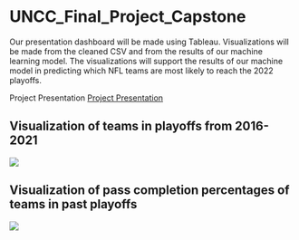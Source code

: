 # UNCC_Final_Project_Capstone

Our presentation dashboard will be made using Tableau. Visualizations will be made from the cleaned CSV and from the results of our machine learning model. The visualizations will support the results of our machine model in predicting which NFL teams are most likely to reach the 2022 playoffs.

<p>Project Presentation <a href="https://docs.google.com/presentation/d/1YjcV5z18TtbCK9gWFY45iId4PvADQ2BqwUIsLW-rMa0/edit?usp=sharing">Project Presentation</a></p>


## Visualization of teams in playoffs from 2016-2021
<div class='tableauPlaceholder' id='viz1660861255845' style='position: relative'><noscript><a href='#'><img alt=' ' src='https:&#47;&#47;public.tableau.com&#47;static&#47;images&#47;NF&#47;NFLPlayoffAppearances2016-2021&#47;NumberofPlayoffAppearancesperTeam2016-2021&#47;1_rss.png' style='border: none' /></a></noscript><object class='tableauViz'  style='display:none;'><param name='host_url' value='https%3A%2F%2Fpublic.tableau.com%2F' /> <param name='embed_code_version' value='3' /> <param name='site_root' value='' /><param name='name' value='NFLPlayoffAppearances2016-2021&#47;NumberofPlayoffAppearancesperTeam2016-2021' /><param name='tabs' value='yes' /><param name='toolbar' value='yes' /><param name='static_image' value='https:&#47;&#47;public.tableau.com&#47;static&#47;images&#47;NF&#47;NFLPlayoffAppearances2016-2021&#47;NumberofPlayoffAppearancesperTeam2016-2021&#47;1.png' /> <param name='animate_transition' value='yes' /><param name='display_static_image' value='yes' /><param name='display_spinner' value='yes' /><param name='display_overlay' value='yes' /><param name='display_count' value='yes' /><param name='language' value='en-US' /><param name='filter' value='publish=yes' /></object></div>  


## Visualization of pass completion percentages of teams in past playoffs
<div class='tableauPlaceholder' id='viz1660861732552' style='position: relative'><noscript><a href='#'><img alt=' ' src='https:&#47;&#47;public.tableau.com&#47;static&#47;images&#47;NF&#47;NFLPlayoffTeamsCompletion&#47;CompletionPercentagebyTeamswithPlayoffAppearances&#47;1_rss.png' style='border: none' /></a></noscript><object class='tableauViz'  style='display:none;'><param name='host_url' value='https%3A%2F%2Fpublic.tableau.com%2F' /> <param name='embed_code_version' value='3' /> <param name='site_root' value='' /><param name='name' value='NFLPlayoffTeamsCompletion&#47;CompletionPercentagebyTeamswithPlayoffAppearances' /><param name='tabs' value='yes' /><param name='toolbar' value='yes' /><param name='static_image' value='https:&#47;&#47;public.tableau.com&#47;static&#47;images&#47;NF&#47;NFLPlayoffTeamsCompletion&#47;CompletionPercentagebyTeamswithPlayoffAppearances&#47;1.png' /> <param name='animate_transition' value='yes' /><param name='display_static_image' value='yes' /><param name='display_spinner' value='yes' /><param name='display_overlay' value='yes' /><param name='display_count' value='yes' /><param name='language' value='en-US' /><param name='filter' value='publish=yes' /></object></div> 
